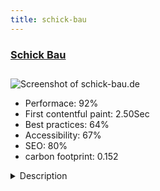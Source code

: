 ```yaml
---
title: schick-bau
---
```


<div style="height: 3rem">
  <a href="https://www.schick-bau.de"><h3>Schick Bau</h3></a>
</div>
<img loading="lazy" src="/images/thumbs/schick-bau.de.jpg" alt="Screenshot of schick-bau.de" />
<ul>
  <li>Performace: 92%</li>
  <li>
    First contentful paint:
    2.50Sec
  </li>
  <li>Best practices: 64%</li>
  <li>Accessibility: 67%</li>
  <li>SEO: 80%</li>
  <li>carbon footprint: 0.152</li>
</ul>
<details>
  <summary>Description</summary>
  <p>The Site is for a Building and Construction-Company with offices in Munich, Hanau, Bad Kissingen an Mellrichstadt.The layout and so the template too was build individual for the Schick Group. Additional to the Joomla-core we used the component xpert-slider for the homepage and an responsive gallery-plugin for the pictures of the building-sites at "Projekte".</p>
</details>

